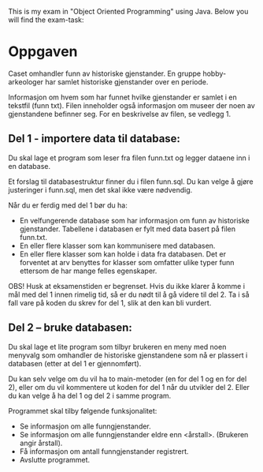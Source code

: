 This is my exam in "Object Oriented Programming" using Java. Below you will find the exam-task:

# Oppgaven

Caset omhandler funn av historiske gjenstander. En gruppe hobby-arkeologer har samlet historiske gjenstander over en periode.

Informasjon om hvem som har funnet hvilke gjenstander er samlet i en tekstfil (funn txt). Filen inneholder også informasjon om museer der noen av gjenstandene befinner seg. For en beskrivelse av filen, se vedlegg 1.

## Del 1 - importere data til database:

Du skal lage et program som leser fra filen funn.txt og legger dataene inn i en database.

Et forslag til databasestruktur finner du i filen funn.sql. Du kan velge å gjøre justeringer i funn.sql, men det skal ikke være nødvendig.

Når du er ferdig med del 1 bør du ha:

- En velfungerende database som har informasjon om funn av historiske gjenstander.
  Tabellene i databasen er fylt med data basert på filen funn.txt.
- En eller flere klasser som kan kommunisere med databasen.
- En eller flere klasser som kan holde i data fra databasen. Det er forventet at arv benyttes for klasser som omfatter ulike typer funn ettersom de har mange felles egenskaper.

OBS! Husk at eksamenstiden er begrenset. Hvis du ikke klarer å komme i mål med del 1 innen rimelig tid, så er du nødt til å gå videre til del 2. Ta i så fall vare på koden du skrev for del 1, slik at den kan bli vurdert.

## Del 2 – bruke databasen:

Du skal lage et lite program som tilbyr brukeren en meny med noen menyvalg som omhandler de historiske gjenstandene som nå er plassert i databasen (etter at del 1 er gjennomført).

Du kan selv velge om du vil ha to main-metoder (en for del 1 og en for del 2), eller om du vil kommentere ut koden for del 1 når du utvikler del 2. Eller du kan velge å ha del 1 og del 2 i samme program.

Programmet skal tilby følgende funksjonalitet:

- Se informasjon om alle funngjenstander.
- Se informasjon om alle funngjenstander eldre enn <årstall>. (Brukeren angir årstall).
- Få informasjon om antall funngjenstander registrert.
- Avslutte programmet.
